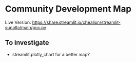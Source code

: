 # Community Development Map

Live Version: https://share.streamlit.io/chealion/streamlit-sunalta/main/poc.py

## To investigate

* streamlit.plotly_chart for a better map?